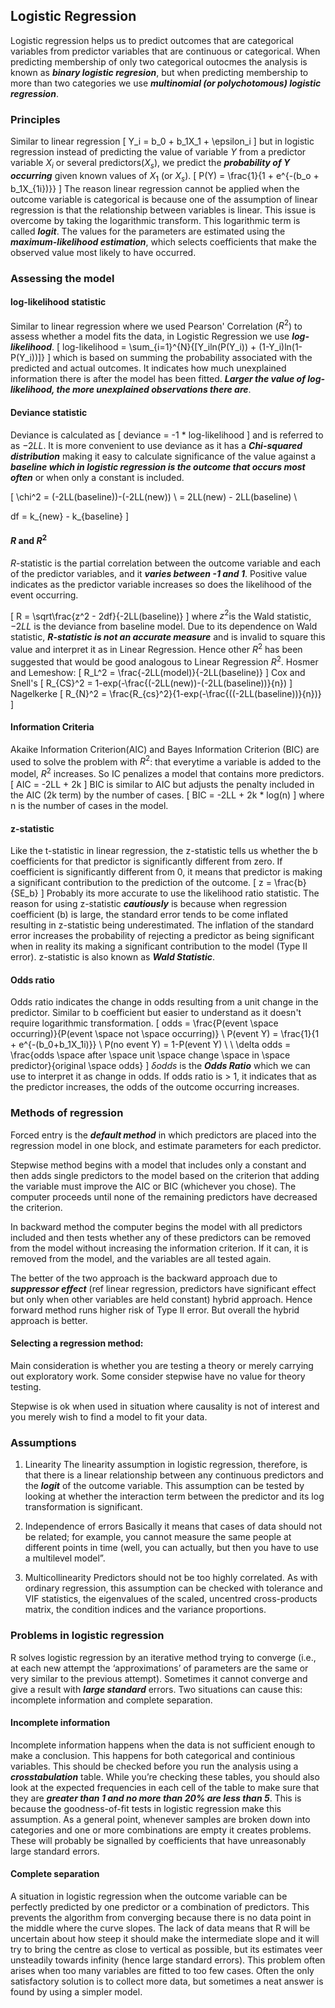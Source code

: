 ## Logistic Regression

Logistic regression helps us to predict outcomes that are categorical variables from predictor variables that are continuous or categorical. When predicting membership of only two categorical outocmes the analysis is known as ***binary logistic regresion***, but when predicting membership to more than two categories we use ***multinomial (or polychotomous) logistic regression***.

### Principles
Similar to linear regression
\[
Y_i = b_0 + b_1X_1 + \epsilon_i
\]
but in logistic regression instead of predicting the value of variable $Y$ from a predictor variable $X_i$ or several predictors($X_s$), we predict the ***probability of $Y$ occurring*** given known values of $X_1$ (or $X_s$).
\[
P(Y) = \frac{1}{1 + e^{-(b_o + b_1X_{1i})}}
\]
The reason linear regression cannot be applied when the outcome variable is categorical is because one of the assumption of linear regression is that the relationship between variables is linear. This issue is overcome by taking the logarithmic transform. This logarithmic term is called ***logit***. The values for the parameters are estimated using the ***maximum-likelihood estimation***, which selects coefficients that make the observed value most likely to have occurred.

### Assessing the model
#### log-likelihood statistic
Similar to linear regression where we used Pearson' Correlation ($R^2$) to assess whether a model fits the data, in Logistic Regression we use ***log-likelihood***.
\[
log-likelihood = \sum_{i=1}^{N}{[Y_iln(P(Y_i)) + (1-Y_i)ln(1-P(Y_i))]}
\]
which is based on summing the probability associated with the predicted and actual outcomes. It indicates how much unexplained information there is after the model has been fitted. ***Larger the value of log-likelihood, the more unexplained observations there are***.

#### Deviance statistic
Deviance is calculated as
\[
deviance = -1 * log-likelihood
\]
and is referred to as $-2LL$. It is more convenient to use deviance as it has a ***Chi-squared distribution*** making it easy to calculate significance of the value against a ***baseline which in logistic regression is the outcome that occurs most often*** or when only a constant is included.

\[
\chi^2 = (-2LL(baseline))-(-2LL(new)) \\
       = 2LL(new) - 2LL(baseline) \\

df = k_{new} - k_{baseline}
\]

#### $R$ and $R^2$
$R$-statistic is the partial correlation between the outcome variable and each of the predictor variables, and it ***varies between -1 and 1***. Positive value indicates as the predictor variable increases so does the likelihood of the event occurring.

\[
R = \sqrt\frac{z^2 - 2df}{-2LL(baseline)}
\]
where $z^2$is the Wald statistic,
$-2LL$ is the deviance from baseline model.
Due to its dependence on Wald statistic, ***R-statistic is not an accurate measure*** and is invalid to square this value and interpret it as in Linear Regression.
Hence other $R^2$ has been suggested that would be good analogous to Linear Regression $R^2$.
Hosmer and Lemeshow:
\[
R_L^2 = \frac{-2LL(model)}{-2LL(baseline)}
\]
Cox and Snell's
\[
R_{CS}^2 = 1-exp(-\frac{(-2LL(new))-(-2LL(baseline))}{n})
\]
Nagelkerke
\[
R_{N}^2 = \frac{R_{cs}^2}{1-exp(-\frac{((-2LL(baseline))}{n})}
\]

#### Information Criteria
Akaike Information Criterion(AIC) and Bayes Information Criterion (BIC) are used to solve the problem with $R^2$: that everytime a variable is added to the model, $R^2$ increases. So IC penalizes a model that contains more predictors.
\[
AIC = -2LL + 2k
\]
BIC is similar to AIC but adjusts the penalty included in the AIC (2k term) by the number of cases.
\[
BIC = -2LL + 2k * log(n)
\]
where n is the number of cases in the model.

#### z-statistic
Like the t-statistic in linear regression, the z-statistic tells us whether the b coefficients for that predictor is significantly different from zero. If coefficient is significantly different from 0, it means that predictor is making a significant contribution to the prediction of the outcome.
\[
z = \frac{b}{SE_b}
\]
Probably its more accurate to use the likelihood ratio statistic. The reason for using z-statistic ***cautiously*** is because when regression coefficient (b) is large, the standard error tends to be come inflated resulting in z-statistic being underestimated.
The inflation of the standard error increases the probability of rejecting a predictor as being significant when in reality its making a significant contribution to the model (Type II error). z-statistic is also known as ***Wald Statistic***.

#### Odds ratio
Odds ratio indicates the change in odds resulting from a unit change in the predictor. Similar to b coefficient but easier to understand as it doesn't require logarithmic transformation.
\[
odds = \frac{P(event \space occurring)}{P(event \space not \space occurring)} \\
P(event Y) = \frac{1}{1 + e^{-(b_0+b_1X_1i)}} \\
P(no event Y) = 1-P(event Y)  \\
  \\
\delta odds = \frac{odds \space after \space unit \space change \space in \space predictor}{original \space odds}
\]
$\delta odds$ is the ***Odds Ratio*** which we can use to interpret it as change in odds. If odds ratio is > 1, it indicates that as the predictor increases, the odds of the outcome occurring increases.


### Methods of regression

Forced entry is the ***default method*** in which predictors are placed into the regression model in one block, and estimate parameters for each predictor.

Stepwise method begins with a model that includes only a constant and then adds single predictors to the model based on the criterion that adding the variable must improve the AIC or BIC (whichever you chose). The computer proceeds until none of the remaining predictors have decreased the criterion.

In backward method the computer begins the model with all predictors included and then tests whether any of these predictors can be removed from the model without increasing the information criterion. If it can, it is removed from the model, and the variables are all tested again.

The better of the two approach is the backward approach due to ***suppressor effect*** (ref linear regression, predictors have significant effect but only when other variables are held constant) hybrid approach. Hence forward method runs higher risk of Type II error. But overall the hybrid approach is better.

#### Selecting a regression method:
Main consideration is whether you are testing a theory or merely carrying out exploratory work. Some consider stepwise have no value for theory testing.

Stepwise is ok when used in situation where causality is not of interest and you merely wish to find a model to fit your data.


### Assumptions
1. Linearity
The linearity assumption in logistic regression, therefore, is that there is a linear relationship between any continuous predictors and the ***logit*** of the outcome variable. This assumption can be tested by looking at whether the interaction term between the predictor and its log transformation is significant.

2. Independence of errors
Basically it means that cases of data should not be related; for example, you cannot measure the same people at different points in time (well, you can actually, but then you have to use a multilevel model”.

3. Multicollinearity
Predictors should not be too highly correlated. As with ordinary regression, this assumption can be checked with tolerance and VIF statistics, the eigenvalues of the scaled, uncentred cross-products matrix, the condition indices and the variance proportions.

### Problems in logistic regression

R solves logistic regression by an iterative method trying to converge (i.e., at each new attempt the ‘approximations’ of parameters are the same or very similar to the previous attempt). Sometimes it cannot converge and give a result with ***large standard*** errors. Two situations can cause this: incomplete information and complete separation.

#### Incomplete information
Incomplete information happens when the data is not sufficient enough to make a conclusion. This happens for both categorical and continious variables. This should be checked before you run the analysis using a ***crosstabulation*** table. While you’re checking these tables, you should also look at the expected frequencies in each cell of the table to make sure that they are ***greater than 1 and no more than 20% are less than 5***. This is because the goodness-of-fit tests in logistic regression make this assumption. As a general point, whenever samples are broken down into categories and one or more combinations are empty it creates problems. These will probably be signalled by coefficients that have unreasonably large standard errors.

#### Complete separation
A situation in logistic regression when the outcome variable can be perfectly predicted by one predictor or a combination of predictors. This prevents the algorithm from converging because there is no data point in the middle where the curve slopes. The lack of data means that R will be uncertain about how steep it should make the intermediate slope and it will try to bring the centre as close to vertical as possible, but its estimates veer unsteadily towards infinity (hence large standard errors). This problem often arises when too many variables are fitted to too few cases. Often the only satisfactory solution is to collect more data, but sometimes a neat answer is found by using a simpler model.
